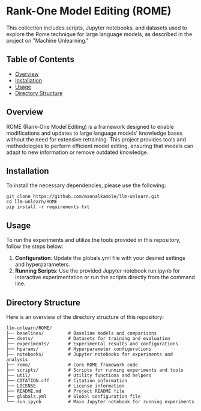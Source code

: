 # Rank-One Model Editing (ROME)

This collection includes scripts, Jupyter notebooks, and datasets used to explore the Rome technique for large language models, as described in the project on "Machine Unlearning."

## Table of Contents

- [Overview](#overview)
- [Installation](#installation)
- [Usage](#usage)
- [Directory Structure](#directory-structure)

## Overview

ROME (Rank-One Model Editing) is a framework designed to enable modifications and updates to large language models' knowledge bases without the need for extensive retraining. This project provides tools and methodologies to perform efficient model editing, ensuring that models can adapt to new information or remove outdated knowledge.

## Installation

To install the necessary dependencies, please use the following:
 
```
git clone https://github.com/mannalkamble/llm-unlearn.git
cd llm-unlearn/ROME
pip install -r requirements.txt
```

## Usage
To run the experiments and utilize the tools provided in this repository, follow the steps below:
1. **Configuration**: Update the globals.yml file with your desired settings and hyperparameters.
2. **Running Scripts**: Use the provided Jupyter notebook run.ipynb for interactive experimentation or run the scripts directly from the command line.
   
## Directory Structure 

Here is an overview of the directory structure of this repository:
```
llm-unlearn/ROME/
├── baselines/         # Baseline models and comparisons
├── dsets/             # Datasets for training and evaluation
├── experiments/       # Experimental results and configurations
├── hparams/           # Hyperparameter configurations
├── notebooks/         # Jupyter notebooks for experiments and analysis
├── rome/              # Core ROME framework code
├── scripts/           # Scripts for running experiments and tools
├── util/              # Utility functions and helpers
├── CITATION.cff       # Citation information
├── LICENSE            # License information
├── README.md          # Project README file
├── globals.yml        # Global configuration file
└── run.ipynb          # Main Jupyter notebook for running experiments
```
